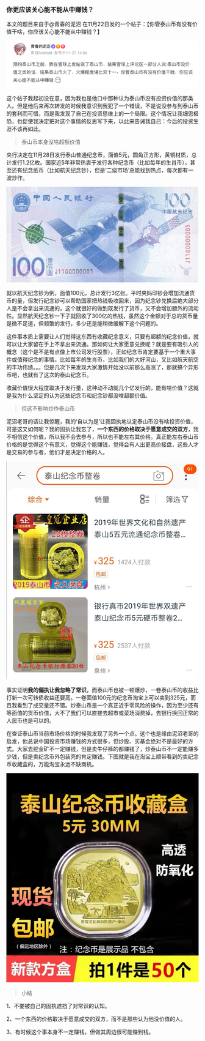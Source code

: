 ### 你更应该关心能不能从中赚钱？

本文的题目来自于@青春的泥沼 在11月22日发的一个帖子：【你管泰山币有没有价值干啥，你应该关心能不能从中赚钱？】

![泥沼截图](../img/invest-senti-nz-1.png)

这个帖子我起初没在意，因为我也是他口中那种认为泰山币没有投资价值的那类人。但是他后来再次转发的时候我意识到我犯了一个错误，不是说没参与到泰山币的套利而可惜，而是我发现了自己在投资思维上的一个局限。这个情况让我细思极恐，也促使我决定把对这个事情的反思写下来，以此来告诫我自己：今后的投资生涯不该再如此。

> 泰山币本身没啥超额价值

央行决定在11月28日发行泰山普通纪念币，面值5元，圆角正方形，黄铜材质，总计发行1.2亿枚。国家近5年非常热衷于发行各种纪念币（比如每年的生肖币），甚至还有纪念纸币（比如航天纪念钞），但是‘二级市场‘总能找到热点，每次都有一波炒作。

![航天纪念钞](../img/invest-senti-nz-2.png)

就以航天纪念钞为例，面值100元，总计发行3亿张。平时央妈印钞会增加流通货币的量，但发行纪念钞可以帮助国家把热钱吸收回来，因为纪念钞兑换后绝大部分人是不会拿出来流通的，这个就很好的做到既发行了货币，又不会增加额外的流动性。显然航天纪念钞一下子就回收了300亿的热钱，虽然这个金额对于总的货币量是微不足道，但频繁的发行，多少还是能稍微缓解下这个问题的。

这件事本质上需要让人们觉得这东西有收藏纪念意义，只要有超额的纪念价值，就可以让大家留在手上不拿出来流通。那如何让大家愿意兑换呢？就是要有吸引人的概念（这个是不是有点像上市公司发行股票），正如纪念币肯定要基于一个重大事件或值得纪念的事情。比如每年的生肖币，比如我们的大好河山，又比如航天航空的丰功伟绩。。。但是几次下来发现大家激情开始没以前那么高涨了，那就搞个异形币吧，也就有了这次的泰山纪念币。

收藏价值很大程度取决于发行量，这种动不动就几个亿发行的，能有啥价值？这就是我为什么坚定的认为这些纪念币和纪念钞都没啥超额价值。

> 但这不影响炒作泰山币

泥沼老哥的话让我惊醒，我的‘自以为是’让我固执地认定泰山币没有啥投资价值，可是这又如何呢？我的固执让我忘了，**一个东西的价格取决于愿意成交的双方**，我不相信这个价值，所以我不会去参与，所以也不能左右其价格。真正能左右泰山币价格的是觉得这个有意义，觉得这个能赚钱，觉得会有人出更高价接盘，这些人才是交易的参与者，他们才是决定价格的人。

![泰山币高价](../img/invest-senti-nz-3.jpeg)

事实证明**我的偏执让我忽略了常识**，而泰山币也被一顿爆炒，一卷泰山币的收益比打新一次可转债收益还要高。一卷面值100元的纪念币淘宝上可以卖到325元，而且我看到了成交量还不错。炒泰山币是一个真正近乎零风险的操作，因为至少还有等面值的货币价值，大不了我们可以直接去超市或菜场消费掉，去银行换回正常的人民币也是可以的。

在查证泰山币当前市场价格的时候我发现了另外一个点。这个也是缘由泥沼老哥的启发，他总说中国投资市场赚钱的方式很多，但炒股、买基金绝对不是最好的方式。大家去挖金矿不一定赚钱，但是卖牛仔裤的都赚钱了，炒泰山币不一定能赚多少钱，但是卖纪念币外包装壳的肯定赚钱。下图就是我在淘宝上顺带看到的卖纪念币收藏盒的，万能淘宝永远不缺商机。

![泰山币周边](../img/invest-senti-nz-4.jpeg)

> 小结

1、不要被自己的固执遮挡了对常识的认知。

2、一个东西的价格取决于愿意成交的双方，而不是那些认为他没价值的人。

3、有时候这个事本身不一定赚钱，但做其周边很可能赚到钱。